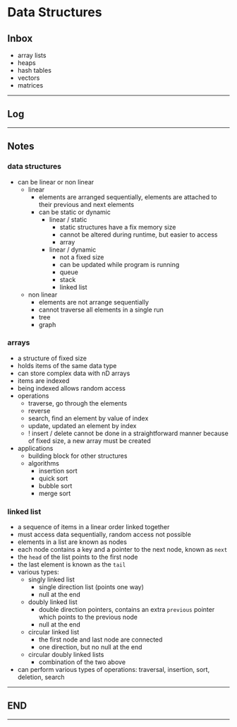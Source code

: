 # Data Structures

## Inbox

- array lists
- heaps
- hash tables
- vectors
- matrices

---

## Log

---

## Notes

### data structures

- can be linear or non linear
  - linear
    - elements are arranged sequentially, elements are attached to their previous and next elements
    - can be static or dynamic
      - linear / static
        - static structures have a fix memory size
        - cannot be altered during runtime, but easier to access
        - array
      - linear / dynamic
        - not a fixed size
        - can be updated while program is running
        - queue
        - stack
        - linked list
  - non linear
    - elements are not arrange sequentially
    - cannot traverse all elements in a single run
    - tree
    - graph

### arrays

- a structure of fixed size
- holds items of the same data type
- can store complex data with nD arrays
- items are indexed
- being indexed allows random access
- operations
  - traverse, go through the elements
  - reverse
  - search, find an element by value of index
  - update, updated an element by index
  - ! insert / delete cannot be done in a straightforward manner because of fixed size, a new array must be created
- applications
  - building block for other structures
  - algorithms
    - insertion sort
    - quick sort
    - bubble sort
    - merge sort

### linked list

- a sequence of items in a linear order linked together
- must access data sequentially, random access not possible
- elements in a list are known as nodes
- each node contains a key and a pointer to the next node, known as `next`
- the `head` of the list points to the first node
- the last element is known as the `tail`
- various types:
  - singly linked list
    - single direction list (points one way)
    - null at the end
  - doubly linked list
    - double direction pointers, contains an extra `previous` pointer which points to the previous node
    - null at the end
  - circular linked list
    - the first node and last node are connected
    - one direction, but no null at the end
  - circular doubly linked lists
    - combination of the two above
- can perform various types of operations: traversal, insertion, sort, deletion,  search

---

## END

---